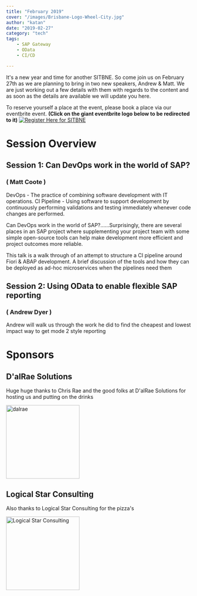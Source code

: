 ```yaml
---
title: "February 2019"
cover: "/images/Brisbane-Logo-Wheel-City.jpg"
author: "katan"
date: "2019-02-27"
category: "tech"
tags:
    - SAP Gateway
    - OData
    - CI/CD 

---
```


It's a new year and time for another SITBNE.  So come join us on February 27th as we are planning to bring in two new speakers, Andrew & Matt. We are just
working out a few details with them with regards to the content and as soon as the details are available we will update you here.

To reserve yourself a place at the event, please book a place via our eventbrite event. <b>(Click on the giant eventbrite logo below to be redirected to it)</b>
[![Register Here for SITBNE](https://www.eventbrite.com.au/wp-content/themes/core/img/eventbrite-logo.svg)](https://www.eventbrite.com/e/sap-inside-track-brisbane-february-2019-tickets-55209991571)

# Session Overview

## Session 1: Can DevOps work in the world of SAP? 
### ( Matt Coote )

DevOps - The practice of combining software development with IT operations.
CI Pipeline - Using software to support development by continuously performing validations and testing immediately whenever code changes are performed.

Can DevOps work in the world of SAP?......Surprisingly, there are several places in an SAP project where supplementing your project team with some simple open-source tools can help make development more efficient and project outcomes more reliable.

This talk is a walk through of an attempt to structure a CI pipeline around Fiori & ABAP development. A brief discussion of the tools and how they can be deployed as ad-hoc microservices when the pipelines need them

## Session 2: Using OData to enable flexible SAP reporting
### ( Andrew Dyer )
Andrew will walk us through the work he did to find the cheapest and lowest impact way to get mode 2 style reporting 

# Sponsors

## D'alRae Solutions
Huge huge thanks to Chris Rae and the good folks at D'alRae Solutions for hosting us and putting on the drinks 

<img src="/images/sponsor logos/dalrae logo.png" alt="dalrae" width="200"/>

## Logical Star Consulting
Also thanks to Logical Star Consulting for the pizza's

<img src="/images/sponsor logos/Logical Star Consulting Logo.png" alt="Logical Star Consulting" width="200"/>
